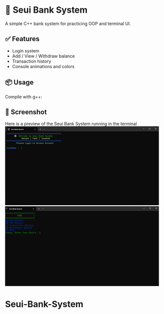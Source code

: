 # 🏦 Seui Bank System

A simple C++ bank system for practicing OOP and terminal UI.

## ✅ Features
- Login system
- Add / View / Withdraw balance
- Transaction history
- Console animations and colors

## 📦 Usage
Compile with g++:

## 📸 Screenshot
Here is a preview of the Seui Bank System running in the terminal
![Screenshot](Screenshot.png)
![Screenshot](Screenshot_1.png)
# Seui-Bank-System

